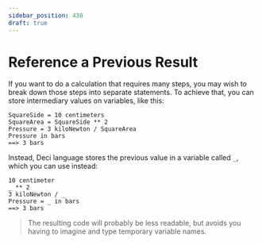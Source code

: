 ```yaml
---
sidebar_position: 430
draft: true
---
```


# Reference a Previous Result

If you want to do a calculation that requires many steps, you may wish to break down those steps into separate statements. To achieve that, you can store intermediary values on variables, like this:

```deci live
SquareSide = 10 centimeters
SquareArea = SquareSide ** 2
Pressure = 3 kiloNewton / SquareArea
Pressure in bars
==> 3 bars
```

Instead, Deci language stores the previous value in a variable called `_`, which you can use instead:

```deci live
10 centimeter
_ ** 2
3 kiloNewton / _
Pressure = _ in bars
==> 3 bars
```

> The resulting code will probably be less readable, but avoids you having to imagine and type temporary variable names.
